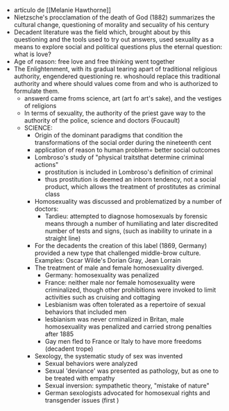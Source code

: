 - artículo de [[Melanie Hawthorne]]
- Nietzsche's procclamation of the death of God (1882) summarizes the cultural change, questioning of morality and secuality of his century
- Decadent literature was the field which, brought about by this questioning and the tools used to try out answers, used sexuality as a means to explore social and political questions plus the eternal question: what is love?
- Age of reason: free love and free thinking went together
- The Enlightenment, with its gradual tearing apart of traditional religious authority, engendered questioning re. whoshould replace this traditional authority and where should values come from and who is authorized to formulate them.
	- answerd came froms science, art (art fo art's sake), and the vestiges of religions
	- In terms of sexuality, the authority of the priest gave way to the authority of the police, science and doctors (Foucault)
	- SCIENCE:
		- Origin of the dominant paradigms that condition the transformations of the social order during the nineteenth cent
		- application of reason to human problem= better social outcomes
		- Lombroso's study of "physical traitsthat determine criminal actions"
			- prostitution is included in Lombroso's definition of criminal
			- thus prostitution is deemed an inborn tendency, not a social product, which allows the treatment of prostitutes as criminal class
		- Homosexuality was discussed and problematized by a number of doctors:
			- Tardieu: attempted to diagnose homosexuals by forensic means through a number of humiliating and later discredited number of tests and signs, (such as inability to urinate in a straight line)
		- For the decadents the creation of this label (1869, Germany) provided a new type that challenged middle-brow culture. Examples: Oscar Wilde's Dorian Gray, Jean Lorrain
		- The treatment of male and female homosexuality diverged. 
			- Germany: homosexuality was penalized
			- France: neither male nor female homosexuality were criminalized, though other prohibitions were invoked to limit activities such as cruising and cottaging
			- Lesbianism was often tolerated as a repertoire of sexual behaviors that included men
			- lesbianism was never crminalized in Britan, male homosexuality was penalized and carried strong penalties after 1885 
			- Gay men fled to France or Italy to have more freedoms (decadent trope)
		- Sexology, the systematic study of sex was invented
			- Sexual behaviors were analyzed
			- Sexual 'deviance' was presented as pathology, but as one to be treated with empathy
			- Sexual inversion: sympathetic theory, "mistake of nature"
			- German sexologists advocated for homosexual rights and transgender issues (first )
			